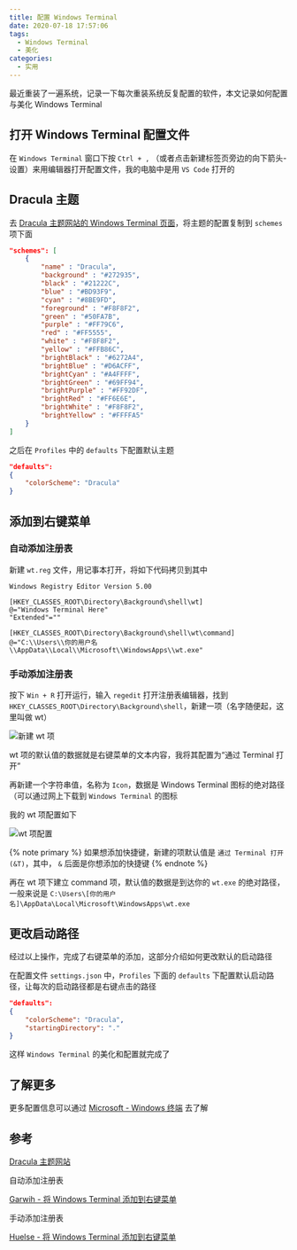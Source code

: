 ```yaml
---
title: 配置 Windows Terminal
date: 2020-07-18 17:57:06
tags:
  - Windows Terminal
  - 美化
categories:
  - 实用
---
```


最近重装了一遍系统，记录一下每次重装系统反复配置的软件，本文记录如何配置与美化 Windows Terminal

<!--more-->

## 打开 Windows Terminal 配置文件

在 `Windows Terminal` 窗口下按 `Ctrl + ,` （或者点击新建标签页旁边的向下箭头-设置）来用编辑器打开配置文件，我的电脑中是用 `VS Code` 打开的

## Dracula 主题

去 [Dracula 主题网站的 Windows Terminal 页面](https://draculatheme.com/windows-terminal)，将主题的配置复制到 `schemes` 项下面

```json
"schemes": [
    {
        "name" : "Dracula",
        "background" : "#272935",
        "black" : "#21222C",
        "blue" : "#BD93F9",
        "cyan" : "#8BE9FD",
        "foreground" : "#F8F8F2",
        "green" : "#50FA7B",
        "purple" : "#FF79C6",
        "red" : "#FF5555",
        "white" : "#F8F8F2",
        "yellow" : "#FFB86C",
        "brightBlack" : "#6272A4",
        "brightBlue" : "#D6ACFF",
        "brightCyan" : "#A4FFFF",
        "brightGreen" : "#69FF94",
        "brightPurple" : "#FF92DF",
        "brightRed" : "#FF6E6E",
        "brightWhite" : "#F8F8F2",
        "brightYellow" : "#FFFFA5"
    }
]
```

之后在 `Profiles` 中的 `defaults` 下配置默认主题

```json
"defaults":
{
    "colorScheme": "Dracula"
}
```

## 添加到右键菜单

### 自动添加注册表

新建 `wt.reg` 文件，用记事本打开，将如下代码拷贝到其中

```reg
Windows Registry Editor Version 5.00

[HKEY_CLASSES_ROOT\Directory\Background\shell\wt]
@="Windows Terminal Here"
"Extended"=""

[HKEY_CLASSES_ROOT\Directory\Background\shell\wt\command]
@="C:\\Users\\你的用户名\\AppData\\Local\\Microsoft\\WindowsApps\\wt.exe"
```

### 手动添加注册表

按下 `Win + R` 打开运行，输入 `regedit` 打开注册表编辑器，找到 `HKEY_CLASSES_ROOT\Directory\Background\shell`，新建一项（名字随便起，这里叫做 wt）

![新建 wt 项](https://s1.ax1x.com/2020/07/19/UW3rz4.png)

wt 项的默认值的数据就是右键菜单的文本内容，我将其配置为“通过 Terminal 打开”

再新建一个字符串值，名称为 `Icon`，数据是 Windows Terminal 图标的绝对路径（可以通过网上下载到 `Windows Terminal` 的图标

我的 wt 项配置如下

![wt 项配置](https://s1.ax1x.com/2020/07/19/UW82cQ.png)

{% note primary %}
如果想添加快捷键，新建的项默认值是 `通过 Terminal 打开 (&T)`，其中， `&` 后面是你想添加的快捷键
{% endnote %}

再在 wt 项下建立 command 项，默认值的数据是到达你的 `wt.exe` 的绝对路径，一般来说是 `C:\Users\[你的用户名]\AppData\Local\Microsoft\WindowsApps\wt.exe`

## 更改启动路径

经过以上操作，完成了右键菜单的添加，这部分介绍如何更改默认的启动路径

在配置文件 `settings.json` 中，`Profiles` 下面的 `defaults` 下配置默认启动路径，让每次的启动路径都是右键点击的路径

```json
"defaults":
{
    "colorScheme": "Dracula",
    "startingDirectory": "."
}
```

这样 `Windows Terminal` 的美化和配置就完成了

## 了解更多

更多配置信息可以通过 [Microsoft - Windows 终端](https://docs.microsoft.com/zh-cn/windows/terminal/) 去了解

## 参考

[Dracula 主题网站](draculatheme.com)

自动添加注册表

[Garwih - 将 Windows Terminal 添加到右键菜单](https://gist.github.com/Garwih/b4ec0d853e0f3093874e919ace7fce2f)

手动添加注册表

[Huelse - 将 Windows Terminal 添加到右键菜单](https://blog.csdn.net/u011532601/article/details/106305373)
